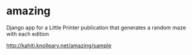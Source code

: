amazing
=======

Django app for a Little Printer publication that generates a random maze with each edition

http://kahiti.knolleary.net/amazing/sample

